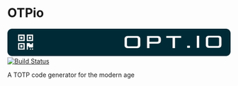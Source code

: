 # OTPio

![](./assets/gh-banner.png)
[![Build Status](https://travis-ci.com/MatrixSenpai/OTPio.svg?branch=master)](https://travis-ci.com/MatrixSenpai/OTPio)

A TOTP code generator for the modern age

